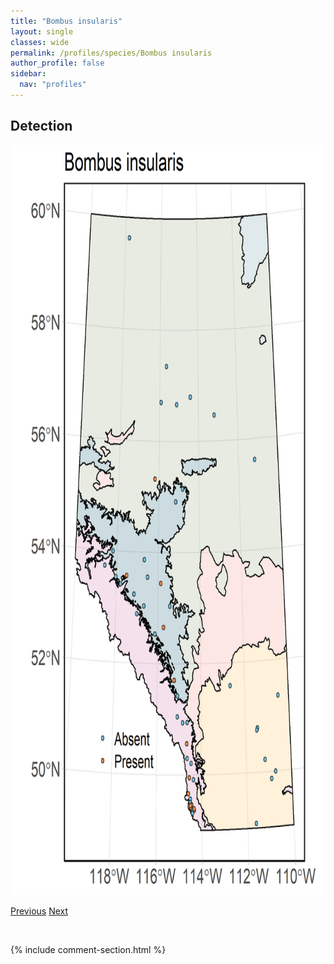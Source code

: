```yaml
---
title: "Bombus insularis"
layout: single
classes: wide
permalink: /profiles/species/Bombus insularis
author_profile: false
sidebar:
  nav: "profiles"
---
```


<h2>Detection</h2>

<a href="/assets/figures/species/Bombus insularis/range-map.png">
<img src="/assets/figures/species/Bombus insularis/range-map.png" height = "1200" width = "800">
</a>

<a href="/profiles/species/Bombus hyperboreus" class="pagination--pager" title="PreviousName">Previous</a> <a href="/profiles/species/Bombus jonellus" class="pagination--pager" title="NextName">Next</a>

<p>&nbsp;</p>

{% include comment-section.html %}
